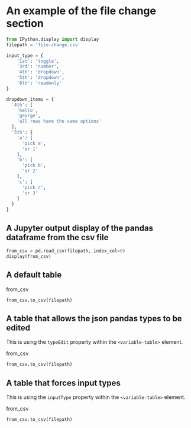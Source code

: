 <!-- markdownlint-disable MD033 -->

# An example of the file change section

<section-start>

```python
from IPython.display import display
filepath = 'file-change.csv'

input_type = {
    '1st': 'toggle',
    '3rd': 'number',
    '4th': 'dropdown',
    '5th': 'dropdown',
    '6th': 'readonly'
}

dropdown_items = {
  '4th': [
    'hello',
    'george',
    'all rows have the same options'
  ],
  '5th': {
    'a': [
      'pick a',
      'or 1'
    ],
    'b': [
      'pick b',
      'or 2'
    ],
    'c': [
      'pick c',
      'or 3'
    ]
  }
}
```

</section-start>

## A Jupyter output display of the pandas dataframe from the csv file

<section-filechange paths="[filepath]">

```python
from_csv = pd.read_csv(filepath, index_col=0)
display(from_csv)
```

</section-filechange>

## A default table

<section-live>

<variable-table>from_csv</variable-table>

```python
from_csv.to_csv(filepath)
```

</section-live>


## A table that allows the json pandas types to be edited

This is using the `typeEdit` property within the `<variable-table>` element.

<section-live>

<variable-table typeEdit>from_csv</variable-table>

```python
from_csv.to_csv(filepath)
```

</section-live>

## A table that forces input types

This is using the `inputType` property within the `<variable-table>` element.

<section-live>

<variable-table inputType="input_type" dropdownItems="dropdown_items">from_csv</variable-table>

```python
from_csv.to_csv(filepath)
```

</section-live>